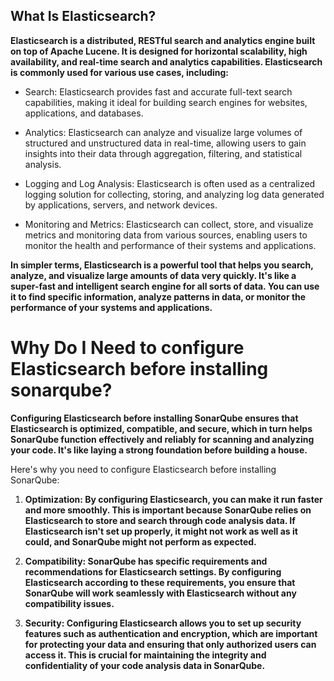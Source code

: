 ## What Is Elasticsearch?  

**Elasticsearch is a distributed, RESTful search and analytics engine built on top of Apache Lucene. It is designed for horizontal scalability, high availability, and real-time search and analytics capabilities. Elasticsearch is commonly used for various use cases, including:**

- Search: Elasticsearch provides fast and accurate full-text search capabilities, making it ideal for building search engines for websites, applications, and databases.

- Analytics: Elasticsearch can analyze and visualize large volumes of structured and unstructured data in real-time, allowing users to gain insights into their data through aggregation, filtering, and statistical analysis.

- Logging and Log Analysis: Elasticsearch is often used as a centralized logging solution for collecting, storing, and analyzing log data generated by applications, servers, and network devices.

- Monitoring and Metrics: Elasticsearch can collect, store, and visualize metrics and monitoring data from various sources, enabling users to monitor the health and performance of their systems and applications.

**In simpler terms, Elasticsearch is a powerful tool that helps you search, analyze, and visualize large amounts of data very quickly. It's like a super-fast and intelligent search engine for all sorts of data. You can use it to find specific information, analyze patterns in data, or monitor the performance of your systems and applications.**


# Why Do I Need to configure Elasticsearch before installing sonarqube? 

**Configuring Elasticsearch before installing SonarQube ensures that Elasticsearch is optimized, compatible, and secure, which in turn helps SonarQube function effectively and reliably for scanning and analyzing your code. It's like laying a strong foundation before building a house.**

Here's why you need to configure Elasticsearch before installing SonarQube:

1. **Optimization: By configuring Elasticsearch, you can make it run faster and more smoothly. This is important because SonarQube relies on Elasticsearch to store and search through code analysis data. If Elasticsearch isn't set up properly, it might not work as well as it could, and SonarQube might not perform as expected.**

2. **Compatibility: SonarQube has specific requirements and recommendations for Elasticsearch settings. By configuring Elasticsearch according to these requirements, you ensure that SonarQube will work seamlessly with Elasticsearch without any compatibility issues.**

3. **Security: Configuring Elasticsearch allows you to set up security features such as authentication and encryption, which are important for protecting your data and ensuring that only authorized users can access it. This is crucial for maintaining the integrity and confidentiality of your code analysis data in SonarQube.**
